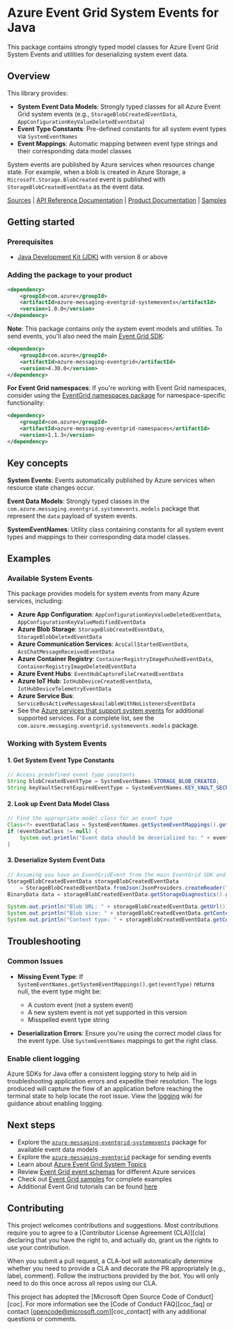 # Azure Event Grid System Events for Java

This package contains strongly typed model classes for Azure Event Grid System Events and utilities for deserializing system event data.

## Overview

This library provides:
- **System Event Data Models**: Strongly typed classes for all Azure Event Grid system events (e.g., 
  `StorageBlobCreatedEventData`, `AppConfigurationKeyValueDeletedEventData`)
- **Event Type Constants**: Pre-defined constants for all system event types via `SystemEventNames`
- **Event Mappings**: Automatic mapping between event type strings and their corresponding data model classes

System events are published by Azure services when resources change state. For example, when a blob is created in Azure Storage, a `Microsoft.Storage.BlobCreated` event is published with `StorageBlobCreatedEventData` as the event data.

[Sources][sources] |
[API Reference Documentation][javadocs] |
[Product Documentation][service_docs] |
[Samples][samples]

## Getting started

### Prerequisites

- [Java Development Kit (JDK)][jdk] with version 8 or above

### Adding the package to your product

[//]: # ({x-version-update-start;com.azure:azure-messaging-eventgrid-systemevents;current})
```xml
<dependency>
    <groupId>com.azure</groupId>
    <artifactId>azure-messaging-eventgrid-systemevents</artifactId>
    <version>1.0.0</version>
</dependency>
```
[//]: # ({x-version-update-end})

**Note**: This package contains only the system event models and utilities. To send events, you'll also need the 
main [Event Grid SDK][azure-messaging-eventgrid]:

[//]: # ({x-version-update-start;com.azure:azure-messaging-eventgrid;dependency})
```xml
<dependency>
    <groupId>com.azure</groupId>
    <artifactId>azure-messaging-eventgrid</artifactId>
    <version>4.30.0</version>
</dependency>
```
[//]: # ({x-version-update-end})

**For Event Grid namespaces**: If you're working with Event Grid namespaces, consider using the [EventGrid namespaces 
package](https://github.com/Azure/azure-sdk-for-java/tree/main/sdk/eventgrid/azure-messaging-eventgrid-namespaces) for 
namespace-specific functionality:

[//]: # ({x-version-update-start;com.azure:azure-messaging-eventgrid-namespaces;dependency})

```xml
<dependency>
    <groupId>com.azure</groupId>
    <artifactId>azure-messaging-eventgrid-namespaces</artifactId>
    <version>1.1.3</version>
</dependency>
```
[//]: # ({x-version-update-end})

## Key concepts

**System Events**: Events automatically published by Azure services when resource state changes occur.

**Event Data Models**: Strongly typed classes in the `com.azure.messaging.eventgrid.systemevents.models` package 
that represent the `data` payload of system events.

**SystemEventNames**: Utility class containing constants for all system event types and mappings to their corresponding data model classes.

## Examples

### Available System Events

This package provides models for system events from many Azure services, including:

- **Azure App Configuration**: `AppConfigurationKeyValueDeletedEventData`, `AppConfigurationKeyValueModifiedEventData`
- **Azure Blob Storage**: `StorageBlobCreatedEventData`, `StorageBlobDeletedEventData`
- **Azure Communication Services**: `AcsCallStartedEventData`, `AcsChatMessageReceivedEventData`
- **Azure Container Registry**: `ContainerRegistryImagePushedEventData`, `ContainerRegistryImageDeletedEventData`
- **Azure Event Hubs**: `EventHubCaptureFileCreatedEventData`
- **Azure IoT Hub**: `IotHubDeviceCreatedEventData`, `IotHubDeviceTelemetryEventData`
- **Azure Service Bus**: `ServiceBusActiveMessagesAvailableWithNoListenersEventData`
- See the [Azure services that support system events](https://learn.microsoft.com/azure/event-grid/system-topics#azure-services-that-support-system-topics) for additional supported services.
For a complete list, see the `com.azure.messaging.eventgrid.systemevents.models` package.

### Working with System Events

#### 1. Get System Event Type Constants

```java readme-sample-getSystemEventTypeConstants
// Access predefined event type constants
String blobCreatedEventType = SystemEventNames.STORAGE_BLOB_CREATED;
String keyVaultSecretExpiredEventType = SystemEventNames.KEY_VAULT_SECRET_NEAR_EXPIRY;
```

#### 2. Look up Event Data Model Class

```java readme-sample-lookupSystemEventClass
// Find the appropriate model class for an event type
Class<?> eventDataClass = SystemEventNames.getSystemEventMappings().get(eventType);
if (eventDataClass != null) {
    System.out.println("Event data should be deserialized to: " + eventDataClass.getSimpleName());
}
```

#### 3. Deserialize System Event Data

```java readme-sample-deserializeSystemEventData
// Assuming you have an EventGridEvent from the main EventGrid SDK and the event is Storage Blob Created event
StorageBlobCreatedEventData storageBlobCreatedEventData
    = StorageBlobCreatedEventData.fromJson(JsonProviders.createReader("payload"));
BinaryData data = storageBlobCreatedEventData.getStorageDiagnostics().get("batchId");

System.out.println("Blob URL: " + storageBlobCreatedEventData.getUrl());
System.out.println("Blob size: " + storageBlobCreatedEventData.getContentLength());
System.out.println("Content type: " + storageBlobCreatedEventData.getContentType());
```

## Troubleshooting

### Common Issues

- **Missing Event Type**: If `SystemEventNames.getSystemEventMappings().get(eventType)` returns null, the event type might be:
  - A custom event (not a system event)
  - A new system event is not yet supported in this version
  - Misspelled event type string

- **Deserialization Errors**: Ensure you're using the correct model class for the event type. Use `SystemEventNames` mappings to get the right class.

### Enable client logging
Azure SDKs for Java offer a consistent logging story to help aid in troubleshooting application errors and expedite
their resolution. The logs produced will capture the flow of an application before reaching the terminal state to help
locate the root issue. View the [logging][logging] wiki for guidance about enabling logging.

## Next steps

- Explore the [`azure-messaging-eventgrid-systemevents`][sources] package for available event data models
- Explore the [`azure-messaging-eventgrid`][azure-messaging-eventgrid] package for sending events
- Learn about [Azure Event Grid System Topics](https://learn.microsoft.com/azure/event-grid/system-topics)
- Review [Event Grid event schemas](https://learn.microsoft.com/azure/event-grid/event-schema) for different Azure services
- Check out [Event Grid samples][samples] for complete examples
- Additional Event Grid tutorials can be found [here][service_docs]

## Contributing

This project welcomes contributions and suggestions. Most contributions require you to agree to a
[Contributor License Agreement (CLA)][cla] declaring that you have the right to, and actually do, grant us the rights
to use your contribution.

When you submit a pull request, a CLA-bot will automatically determine whether you need to provide a CLA and decorate
the PR appropriately (e.g., label, comment). Follow the instructions provided by the bot. You will only need to
do this once across all repos using our CLA.

This project has adopted the [Microsoft Open Source Code of Conduct][coc]. For more information see the
[Code of Conduct FAQ][coc_faq] or contact [opencode@microsoft.com][coc_contact] with any additional questions or comments.

<!-- LINKS -->
[product_documentation]: https://learn.microsoft.com/azure/event-grid/
[docs]: https://azure.github.io/azure-sdk-for-java/
[jdk]: https://learn.microsoft.com/azure/developer/java/fundamentals/
[logging]: https://github.com/Azure/azure-sdk-for-java/wiki/Logging-in-Azure-SDK
[azure-messaging-eventgrid]: https://github.com/Azure/azure-sdk-for-java/tree/main/sdk/eventgrid/azure-messaging-eventgrid
[service_docs]: https://learn.microsoft.com/azure/event-grid/
[samples]: https://github.com/Azure/azure-sdk-for-java/blob/main/sdk/eventgrid/azure-messaging-eventgrid/src/samples/java/com/azure/messaging/eventgrid
[sources]: https://github.com/Azure/azure-sdk-for-java/tree/main/sdk/eventgrid/azure-messaging-eventgrid-systemevents/src
[javadocs]: https://azuresdkdocs.blob.core.windows.net/$web/java/azure-messaging-eventgrid-systemevents/1.0.0/index.html
